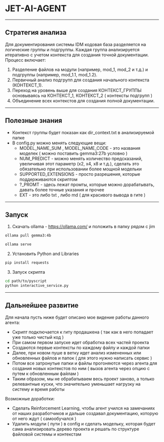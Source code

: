 # JET-AI-AGENT

---

## Стратегия анализа

Для документирования системы IDM кодовая база разделяется на логические группы и подгруппы. Каждая группа анализируется итеративно с учетом контекста для создания точной документации. Процесс включает:

1. Разделение файлов на модули (например, mod_1, mod_2 и т.д.) и подгруппы (например, mod_1.1, mod_1.2).
2. Первичный анализ подгрупп для создания начального контекста (КОНТЕКСТ_1).
3. Переход на уровень выше для создания КОНТЕКСТ_ГРУППЫ основываясь на КОНТЕКСТ_1, КОНТЕКСТ_2 ( контексты подгрупп )
4. Объединение всех контекстов для создания полной документации.

---

## Полезные знания

- Контекст группы будет показан как dir_context.txt в анализируемой папке
- В config.py можно менять следующие вещи:
  - MODEL_NAME_SUM , MODEL_NAME_CODE - это названия моделек ( можно поставить gemma3:27b условно )
  - NUM_PREDICT - можно менять количество предсказаний, увеличивая этот параметр (x2, x4, x8 и т.д.), сделать это обязательно при использовании более мощной модельки
  - SUPPORTED_EXTENSIONS - просто разрешения, которые поддерживаются скриптом
  - ?_PROMT - здесь лежат промты, которые можно дорабатывать, давать более точные указания и прочее
  - EXT - это либо txt , либо md ( для красивого вывода в гите )
    
---

## Запуск

1. Скачать ollama - https://ollama.com/ и положить в папку рядом с jim


```bash
ollama pull gemma3:4b
```

```bash
ollama serve
```

2. Установить Python and Libraries

```bash
pip install requests
```

3. Запуск скрипта

```bash
cd path/to/pyscript
python interactive_service.py
```


---

## Дальнейшее развитие 


Для начала пусть ниже будет описано мое видение работы данного агента:
  - Скрипт подключается к гиту продашкена ( так как в него попадает уже только чистый код )
  - При самом первом запуске идет обработка всех частей проекта
  - Создаются первые контексты по каждому файлу и каждой папки
  - Далее, при новом пуше в ветку идет анализ измененных или обновленных файлов и папок ( для этого нужно написать сервис )
  - Потом все затронутые папки и файлы прогоняются через агента для создания новых контекстов по ним ( вызов агента через опцию с путем к обновленным файлам )
  - Таким образом, мы не обрабатываем весь проект заново, а только релевантные куски, что значительно уменьшает нагрузку на систему и время работы
  
Возможные доработки:
  - Сделать Reinforcement Learning, чтобы агент учился на замечаниях от наших разработчиков и дальше создавал документацию, которую от него ждут ( самообучался )
  - Удалить модули ( пути ) в config и сделать модельку, которая будет сама анализировать дерево проекта и решать по структуре файловой системы и контекстам 